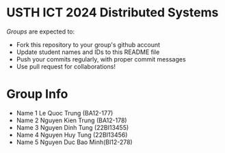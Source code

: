 USTH ICT 2024 Distributed Systems
=====================================

*Groups* are expected to:

* Fork this repository to your group's github account
* Update student names and IDs to this README file
* Push your commits regularly, with proper commit messages
* Use pull request for collaborations!

Group Info
=======================

* Name 1 Le Quoc Trung (BA12-177)
* Name 2 Nguyen Kien Trung (BA12-178)
* Name 3 Nguyen Dinh Tung (22BI13455)
* Name 4 Nguyen Huy Tung (22BI13456)
* Name 5 Nguyen Duc Bao Minh(BI12-278)
